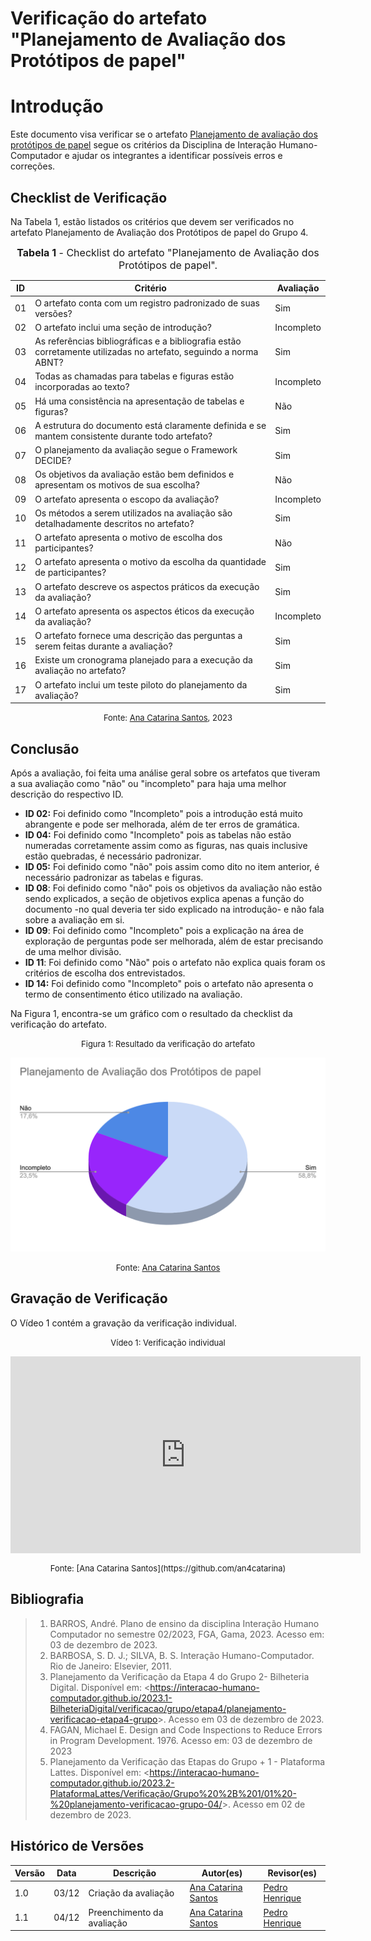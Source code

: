 # Verificação do artefato "Planejamento de Avaliação dos Protótipos de papel"

# Introdução

Este documento visa verificar se o artefato [Planejamento de avaliação dos protótipos de papel](https://interacao-humano-computador.github.io/2023.2-Dominio-Publico/design_avalaiacao_desenvolvimento/nivel1/analise_de_tarefas/planejamento_avaliacao/) segue os critérios da Disciplina de Interação Humano-Computador e ajudar os integrantes a identificar possíveis erros e correções.

## Checklist de Verificação

Na Tabela 1, estão listados os critérios que devem ser verificados no artefato Planejamento de Avaliação dos Protótipos de papel do Grupo 4.

<font size="3"><p style="text-align: center"><b>Tabela 1</b> - Checklist do artefato "Planejamento de Avaliação dos Protótipos de papel". </p></font>

| ID  | Critério                                                                                                         | Avaliação  |
| --- | ---------------------------------------------------------------------------------------------------------------- | ---------- |
| 01  | O artefato conta com um registro padronizado de suas versões?                                                    | Sim        |
| 02  | O artefato inclui uma seção de introdução?                                                                       | Incompleto |
| 03  | As referências bibliográficas e a bibliografia estão corretamente utilizadas no artefato, seguindo a norma ABNT? | Sim        |
| 04  | Todas as chamadas para tabelas e figuras estão incorporadas ao texto?                                            | Incompleto |
| 05  | Há uma consistência na apresentação de tabelas e figuras?                                                        | Não        |
| 06  | A estrutura do documento está claramente definida e se mantem consistente durante todo artefato?                 | Sim        |
| 07  | O planejamento da avaliação segue o Framework DECIDE?                                                            | Sim        |
| 08  | Os objetivos da avaliação estão bem definidos e apresentam os motivos de sua escolha?                            | Não        |
| 09  | O artefato apresenta o escopo da avaliação?                                                                      | Incompleto |
| 10  | Os métodos a serem utilizados na avaliação são detalhadamente descritos no artefato?                             | Sim        |
| 11  | O artefato apresenta o motivo de escolha dos participantes?                                                      | Não        |
| 12  | O artefato apresenta o motivo da escolha da quantidade de participantes?                                         | Sim        |
| 13  | O artefato descreve os aspectos práticos da execução da avaliação?                                               | Sim        |
| 14  | O artefato apresenta os aspectos éticos da execução da avaliação?                                                | Incompleto |
| 15  | O artefato fornece uma descrição das perguntas a serem feitas durante a avaliação?                               | Sim        |
| 16  | Existe um cronograma planejado para a execução da avaliação no artefato?                                         | Sim        |
| 17  | O artefato inclui um teste piloto do planejamento da avaliação?                                                  | Sim        |

<font size="2"><p style="text-align: center">Fonte: [Ana Catarina Santos](https://github.com/an4catarina), 2023</p></font>

## Conclusão

Após a avaliação, foi feita uma análise geral sobre os artefatos que tiveram a sua avaliação como "não" ou "incompleto" para haja uma melhor descrição do respectivo ID.

- **ID 02:** Foi definido como "Incompleto" pois a introdução está muito abrangente e pode ser melhorada, além de ter erros de gramática.
- **ID 04:** Foi definido como "Incompleto" pois as tabelas não estão numeradas corretamente assim como as figuras, nas quais inclusive estão quebradas, é necessário padronizar.
- **ID 05:** Foi definido como "não" pois assim como dito no item anterior, é necessário padronizar as tabelas e figuras.
- **ID 08**: Foi definido como "não" pois os objetivos da avaliação não estão sendo explicados, a seção de objetivos explica apenas a função do documento -no qual deveria ter sido explicado na introdução- e não fala sobre a avaliação em si.
- **ID 09**: Foi definido como "Incompleto" pois a explicação na área de exploração de perguntas pode ser melhorada, além de estar precisando de uma melhor divisão.
- **ID 11**: Foi definido como "Não" pois o artefato não explica quais foram os critérios de escolha dos entrevistados.
- **ID 14:** Foi definido como "Incompleto" pois o artefato não apresenta o termo de consentimento ético utilizado na avaliação.

Na Figura 1, encontra-se um gráfico com o resultado da checklist da verificação do artefato.

<center>

<font size="2"><p style="text-align: center">Figura 1: Resultado da verificação do artefato</p></font>

![Verificação](../../../../assets/verificacao/avalPlanProtPapel.png)

<font size="2"><p style="text-align: center">Fonte: [Ana Catarina Santos](https://github.com/an4catarina)</p></font>

</center>

## Gravação de Verificação

O Vídeo 1 contém a gravação da verificação individual.

<center>

<font size="2"><p style="text-align: center">Vídeo 1: Verificação individual</p></font>

<iframe width="560" height="315" src="https://www.youtube.com/embed/BQAfJbpsxSo?si=B2mJ7OqNuaCE8LjN" title="YouTube video player" frameborder="0" allow="accelerometer; autoplay; clipboard-write; encrypted-media; gyroscope; picture-in-picture; web-share" allowfullscreen></iframe>
<font size="2"><p style="text-align: center">Fonte: [Ana Catarina Santos](https://github.com/an4catarina)</p></font>

</center>

## Bibliografia

> 1. BARROS, André. Plano de ensino da disciplina Interação Humano Computador no semestre 02/2023, FGA, Gama, 2023. Acesso em: 03 de dezembro de 2023.
> 2. BARBOSA, S. D. J.; SILVA, B. S. Interação Humano-Computador. Rio de Janeiro: Elsevier, 2011.
> 3. Planejamento da Verificação da Etapa 4 do Grupo 2- Bilheteria Digital. Disponível em: <<https://interacao-humano-computador.github.io/2023.1-BilheteriaDigital/verificacao/grupo/etapa4/planejamento-verificacao-etapa4-grupo>>. Acesso em 03 de dezembro de 2023.
> 4. FAGAN, Michael E. Design and Code Inspections to Reduce Errors in Program Development. 1976. Acesso em: 03 de dezembro de 2023
> 5. Planejamento da Verificação das Etapas do Grupo + 1 - Plataforma Lattes. Disponível em: <<https://interacao-humano-computador.github.io/2023.2-PlataformaLattes/Verificação/Grupo%20%2B%201/01%20-%20planejamento-verificacao-grupo-04/>>. Acesso em 02 de dezembro de 2023.

## Histórico de Versões

| Versão | Data  | Descrição                  | Autor(es)                                             | Revisor(es)                                    |
| ------ | ----- | -------------------------- | ----------------------------------------------------- | ---------------------------------------------- |
| 1.0    | 03/12 | Criação da avaliação       | [Ana Catarina Santos](https://github.com/an4catarina) | [Pedro Henrique](https://github.com/pedro-hsf) |
| 1.1    | 04/12 | Preenchimento da avaliação | [Ana Catarina Santos](https://github.com/an4catarina) | [Pedro Henrique](https://github.com/pedro-hsf) |
